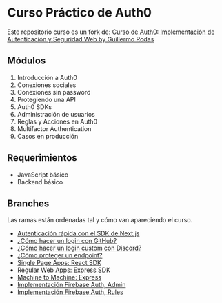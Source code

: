 # Curso Práctico de Auth0
Este repositorio curso es un fork de: [Curso de Auth0: Implementación de Autenticación y Seguridad Web by Guillermo Rodas](https://github.com/glrodasz/platzi-practico-auth0)

## Módulos
1. Introducción a Auth0
2. Conexiones sociales
3. Conexiones sin password
4. Protegiendo una API
5. Auth0 SDKs
6. Administración de usuarios
7. Reglas y Acciones en Auth0
8. Multifactor Authentication
9. Casos en producción

## Requerimientos
* JavaScript básico
* Backend básico

## Branches
Las ramas están ordenadas tal y cómo van apareciendo el curso.
* [Autenticación rápida con el SDK de Next.js](https://github.com/glrodasz/platzi-practico-auth0/tree/develop/packages/favlr)
* [¿Cómo hacer un login con GitHub?](https://github.com/glrodasz/platzi-practico-auth0/tree/como-hacer-un-login-con-github)
* [¿Cómo hacer un login custom con Discord?](https://github.com/glrodasz/platzi-practico-auth0/tree/como-hacer-un-login-custom-con-discord)
* [¿Cómo proteger un endpoint?](https://github.com/glrodasz/platzi-practico-auth0/tree/como-proteger-un-endpoint)
* [Single Page Apps: React SDK](https://github.com/glrodasz/platzi-practico-auth0/tree/single-page-apps-react-sdk)
* [Regular Web Apps: Express SDK](https://github.com/glrodasz/platzi-practico-auth0/tree/regular-web-apps-express-sdk)
* [Machine to Machine: Express](https://github.com/glrodasz/platzi-practico-auth0/tree/machine-to-machine-express)
* [Implementación Firebase Auth, Admin](https://github.com/glrodasz/platzi-practico-auth0/tree/implementacion-firebase-auth-admin)
* [Implementación Firebase Auth, Rules](https://github.com/glrodasz/platzi-practico-auth0/tree/implementacion-firebase-auth-rules)
